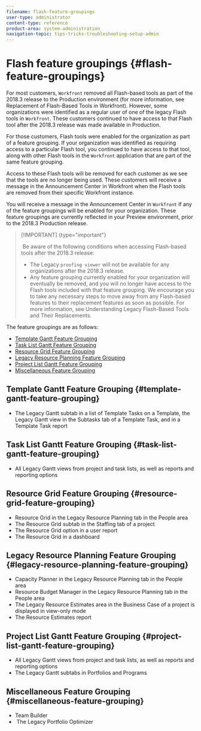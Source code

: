 ```yaml
---
filename: flash-feature-groupings
user-type: administrator
content-type: reference
product-area: system-administration
navigation-topic: tips-tricks-troubleshooting-setup-admin
---
```





# Flash feature groupings {#flash-feature-groupings}

For most customers, `Workfront` removed all Flash-based tools as part of the 2018.3 release to the Production environment (for more information, see Replacement of Flash-Based Tools in Workfront). However, some organizations were identified as a regular user of one of the legacy Flash tools in `Workfront`. These customers continued to have access to that Flash tool after the 2018.3 release was made available in Production.


For those customers, Flash tools were enabled for the organization as part of a feature grouping. If your organization was identified as requiring access to a particular Flash tool, you continued to have access to that tool, along with other Flash tools in the `Workfront` application that are part of the same feature grouping.


Access to these Flash tools will be removed for each customer as we see that the tools are no longer being used. These customers will receive a message in the Announcement Center in Workfront when the Flash tools are removed from their specific Workfront instance.


You will receive a message in the Announcement Center in `Workfront` if any of the feature groupings will be enabled for your organization. These feature&nbsp;groupings are currently reflected in your Preview environment, prior to the 2018.3 Production release.


>[!IMPORTANT] {type="important"}
>
>&nbsp;Be aware of the following conditions when accessing Flash-based tools after the 2018.3 release:
>
>
>
>* The Legacy `proofing viewer` will not be available for any organizations after the 2018.3 release.
>* Any feature grouping currently enabled for your organization&nbsp;will eventually be removed, and you will no longer have access to the Flash tools included with that feature grouping. We encourage you to take any necessary steps to move away from any Flash-based features to their replacement features as soon as possible. For more information, see&nbsp;Understanding Legacy Flash-Based Tools and Their Replacements.&nbsp;
>
>



The feature groupings are as follows:



* [Template Gantt Feature Grouping](#template-toggle) 
* [Task List Gantt Feature Grouping](#task-list-toggle) 
* [Resource Grid Feature Grouping](#resource-grid-toggle) 
* [Legacy Resource Planning Feature Grouping](#legacy-resource-planning-toggle) 
* [Project List Gantt Feature Grouping](#project-list-toggle) 
* [Miscellaneous Feature Grouping](#miscellaneous-toggle) 




## Template Gantt Feature Grouping {#template-gantt-feature-grouping}




* The Legacy Gantt subtab in a list of Template Tasks on a Template, the Legacy Gantt view in the Subtasks tab of a Template Task, and in a Template Task report




## Task List Gantt Feature Grouping {#task-list-gantt-feature-grouping}




* All Legacy Gantt views from project and task lists, as well as reports and reporting options




## Resource Grid Feature Grouping {#resource-grid-feature-grouping}




* Resource Grid in the Legacy Resource Planning tab in the People area&nbsp;
* The Resource Grid subtab in the Staffing tab of a project
* The Resource Grid option in a user report
* The Resource Grid in a dashboard 




## Legacy Resource Planning Feature Grouping {#legacy-resource-planning-feature-grouping}




* Capacity Planner in the Legacy Resource Planning tab in the People area&nbsp;
* Resource Budget Manager in the Legacy Resource Planning tab in the People area
* The Legacy Resource Estimates area in the Business Case of a project is displayed in view-only mode
* The Resource Estimates report 




## Project List Gantt Feature Grouping {#project-list-gantt-feature-grouping}




* All Legacy Gantt views from project and task lists, as well as reports and reporting options
* The Legacy Gantt subtabs in Portfolios and Programs




## Miscellaneous Feature Grouping {#miscellaneous-feature-grouping}




* Team Builder
* &nbsp;The Legacy Portfolio Optimizer



